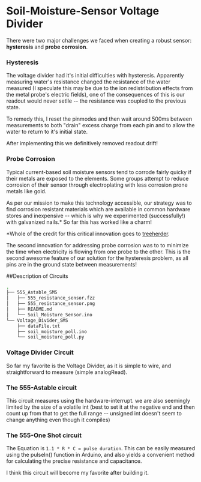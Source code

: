Soil-Moisture-Sensor Voltage Divider
====================================

There were two major challenges we faced when creating a robust sensor: **hysteresis** and **probe corrosion**.


### Hysteresis
The voltage divider had it's initial difficulties with hysteresis.  Apparently measuring water's resistance changed the resistance of the water measured (I speculate this may be due to the ion redistribution effects from the metal probe's electric fields), one of the consequences of this is our readout would never setlle -- the resistance was coupled to the previous state.

To remedy this, I reset the pinmodes and then wait around 500ms between measurements to both "drain" excess charge from each pin and to allow the water to return to it's initial state.


After implementing this we definitively removed readout drift! 


### Probe Corrosion

Typical current-based soil moisture sensors tend to corrode fairly quicky if their metals are exposed to the elements.  Some groups attempt to reduce corrosion of their sensor through electroplating with less corrosion prone metals like gold. 

As per our mission to make this technology accessible, our strategy was to find corrosion resistant materials which are available in common hardware stores and inexpensive -- which is why we experimented (successfully!) with galvanized nails.*  So far this has worked like a charm!

*Whole of the credit for this critical innovation goes to [treeherder](https://github.com/treeherder).

The second innovation for addressing probe corrosion was to to minimize the time when electricity is flowing from one probe to the other.  This is the second awesome feature of our solution for the hysteresis problem, as all pins are in the ground state between measurements!





##Description of Circuits

```bash
.
├── 555_Astable_SMS
│   ├── 555_resistance_sensor.fzz
│   ├── 555_resistance_sensor.png
│   ├── README.md
│   └── Soil_Moisture_Sensor.ino
└── Voltage_Divider_SMS
    ├── dataFile.txt
    ├── soil_moisture_poll.ino
    └── soil_moisture_poll.py

```
### Voltage Divider Circuit
So far my favorite is the Voltage Divider, as it is simple to wire, and straightforward to measure (simple analogRead).

### The 555-Astable circuit

This circuit measures using the hardware-interrupt.
we are also seemingly limited by the size of a volatile int (best to set it at the negative end and then count up from that to get the full range -- unsigned int doesn't seem to change anything even though it compiles)

### The 555-One Shot circuit

The Equation is `1.1 * R * C = pulse duration`.  This can be easily measured using the pulseIn() function in Arduino, and also yields a convenient method for calculating the precise resistance and capacitance.

I think this circuit will become my favorite after building it.
